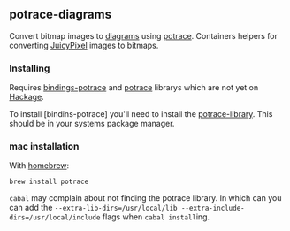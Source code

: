 ## potrace-diagrams

Convert bitmap images to [diagrams] using [potrace]. Containers helpers
for converting [JuicyPixel] images to bitmaps.

### Installing

Requires [bindings-potrace] and [potrace] librarys which are not yet on
[Hackage].

To install [bindins-potrace] you'll need to install the
[potrace-library]. This should be in your systems package manager.

### mac installation

With [homebrew]:

```
brew install potrace
```

`cabal` may complain about not finding the potrace library. In which can
you can add the `--extra-lib-dirs=/usr/local/lib
--extra-include-dirs=/usr/local/include` flags when `cabal install`ing.

[diagrams]: https://github.com/diagrams
[potrace]: https://github.com/cchalmers/potrace
[potrace-library]: http://potrace.sourceforge.net
[Hackage]: https://hackage.haskell.org
[JuicyPixel]: https://github.com/Twinside/Juicy.Pixels
[bindings-potrace]: https://github.com/rwbarton/bindings-potrace
[homebrew]: http://brew.sh

